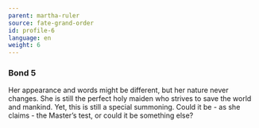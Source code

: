 ```yaml
---
parent: martha-ruler
source: fate-grand-order
id: profile-6
language: en
weight: 6
---
```


### Bond 5

Her appearance and words might be different, but her nature never changes. She is still the perfect holy maiden who strives to save the world and mankind. Yet, this is still a special summoning. Could it be - as she claims - the Master’s test, or could it be something else?
